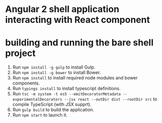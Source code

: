 # Angular 2 shell application interacting with React component

# building and running the bare shell project

1. Run `npm install -g gulp` to install Gulp.
2. Run `npm install -g bower` to install Bower.
3. Run `npm install` to install required node modules and bower components.
4. Run `typings install` to install typescript definitions.
5. Run `tsc -m system -t es5 --emitDecoratorMetadata --experimentalDecorators --jsx react --outDir dist --rootDir src` to compile TypeScript (with JSX supprt).
6. Run `gulp build` to build the application.
7. Run `npm start` to launch it.
